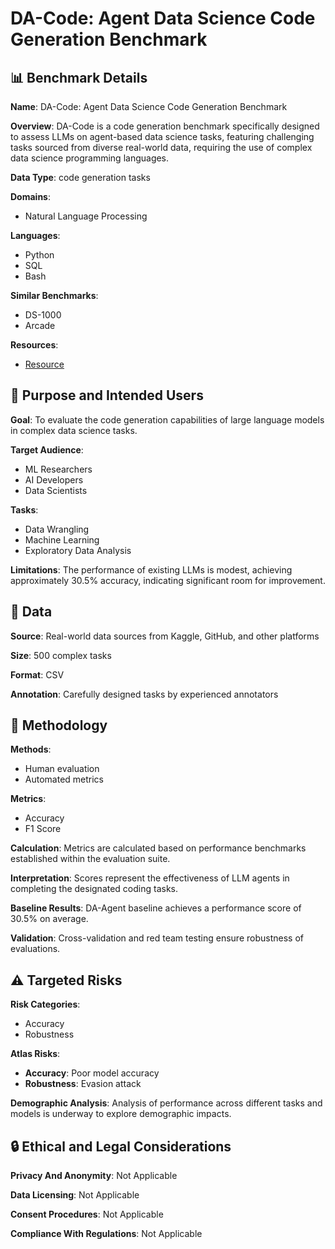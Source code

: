 # DA-Code: Agent Data Science Code Generation Benchmark

## 📊 Benchmark Details

**Name**: DA-Code: Agent Data Science Code Generation Benchmark

**Overview**: DA-Code is a code generation benchmark specifically designed to assess LLMs on agent-based data science tasks, featuring challenging tasks sourced from diverse real-world data, requiring the use of complex data science programming languages.

**Data Type**: code generation tasks

**Domains**:
- Natural Language Processing

**Languages**:
- Python
- SQL
- Bash

**Similar Benchmarks**:
- DS-1000
- Arcade

**Resources**:
- [Resource](https://da-code-bench.github.io)

## 🎯 Purpose and Intended Users

**Goal**: To evaluate the code generation capabilities of large language models in complex data science tasks.

**Target Audience**:
- ML Researchers
- AI Developers
- Data Scientists

**Tasks**:
- Data Wrangling
- Machine Learning
- Exploratory Data Analysis

**Limitations**: The performance of existing LLMs is modest, achieving approximately 30.5% accuracy, indicating significant room for improvement.

## 💾 Data

**Source**: Real-world data sources from Kaggle, GitHub, and other platforms

**Size**: 500 complex tasks

**Format**: CSV

**Annotation**: Carefully designed tasks by experienced annotators

## 🔬 Methodology

**Methods**:
- Human evaluation
- Automated metrics

**Metrics**:
- Accuracy
- F1 Score

**Calculation**: Metrics are calculated based on performance benchmarks established within the evaluation suite.

**Interpretation**: Scores represent the effectiveness of LLM agents in completing the designated coding tasks.

**Baseline Results**: DA-Agent baseline achieves a performance score of 30.5% on average.

**Validation**: Cross-validation and red team testing ensure robustness of evaluations.

## ⚠️ Targeted Risks

**Risk Categories**:
- Accuracy
- Robustness

**Atlas Risks**:
- **Accuracy**: Poor model accuracy
- **Robustness**: Evasion attack

**Demographic Analysis**: Analysis of performance across different tasks and models is underway to explore demographic impacts.

## 🔒 Ethical and Legal Considerations

**Privacy And Anonymity**: Not Applicable

**Data Licensing**: Not Applicable

**Consent Procedures**: Not Applicable

**Compliance With Regulations**: Not Applicable

